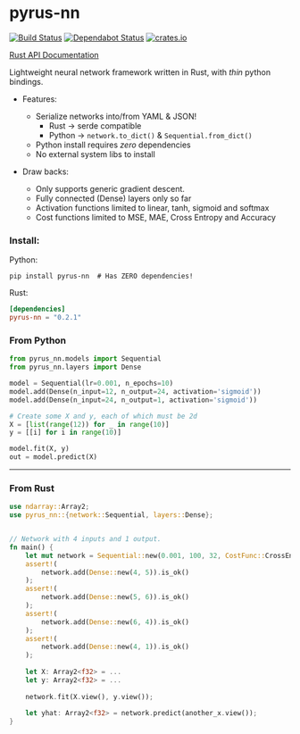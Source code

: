 # pyrus-nn

[![Build Status](https://milesgranger.visualstudio.com/builds/_apis/build/status/pyrus-nn?branchName=master)](https://milesgranger.visualstudio.com/builds/_build/latest?definitionId=1&branchName=master)
[![Dependabot Status](https://api.dependabot.com/badges/status?host=github&repo=milesgranger/black-jack)](https://dependabot.com)
[![crates.io](http://meritbadge.herokuapp.com/pyrus-nn)](https://crates.io/crates/pyrus-nn)

[Rust API Documentation](https://docs.rs/pyrus-nn)

Lightweight neural network framework written in Rust, with _thin_ python bindings.

- Features:
    - Serialize networks into/from YAML & JSON!
        - Rust -> serde compatible
        - Python -> `network.to_dict()` & `Sequential.from_dict()`
    - Python install requires _zero_ dependencies
    - No external system libs to install 
    
- Draw backs:
    - Only supports generic gradient descent. 
    - Fully connected (Dense) layers only so far
    - Activation functions limited to linear, tanh, sigmoid and softmax
    - Cost functions limited to MSE, MAE, Cross Entropy and Accuracy
    
### Install:

Python:
```
pip install pyrus-nn  # Has ZERO dependencies!
```

Rust:
```toml
[dependencies]
pyrus-nn = "0.2.1"
```



### From Python
```python
from pyrus_nn.models import Sequential
from pyrus_nn.layers import Dense

model = Sequential(lr=0.001, n_epochs=10)
model.add(Dense(n_input=12, n_output=24, activation='sigmoid'))
model.add(Dense(n_input=24, n_output=1, activation='sigmoid'))

# Create some X and y, each of which must be 2d
X = [list(range(12)) for _ in range(10)]
y = [[i] for i in range(10)]  

model.fit(X, y)
out = model.predict(X)

```

---

### From Rust
```rust
use ndarray::Array2;
use pyrus_nn::{network::Sequential, layers::Dense};


// Network with 4 inputs and 1 output.
fn main() {
    let mut network = Sequential::new(0.001, 100, 32, CostFunc::CrossEntropy);
    assert!(
        network.add(Dense::new(4, 5)).is_ok()
    );
    assert!(
        network.add(Dense::new(5, 6)).is_ok()
    );
    assert!(
        network.add(Dense::new(6, 4)).is_ok()
    );
    assert!(
        network.add(Dense::new(4, 1)).is_ok()
    );
    
    let X: Array2<f32> = ...
    let y: Array2<f32> = ...
    
    network.fit(X.view(), y.view());
    
    let yhat: Array2<f32> = network.predict(another_x.view());
}

```